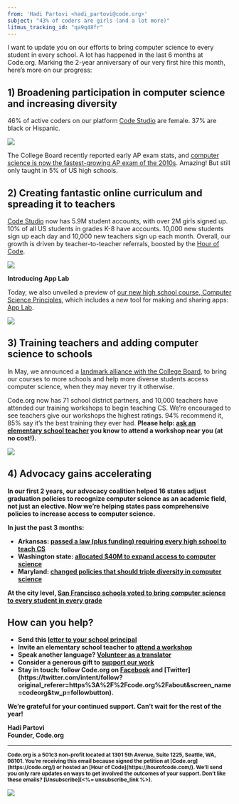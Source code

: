 ```yaml
---
from: 'Hadi Partovi <hadi_partovi@code.org>'
subject: "43% of coders are girls (and a lot more)"
litmus_tracking_id: "qa9q48fr"
---
```


<p>
I want to update you on our efforts to bring computer science to every student in every school. A lot has happened in the last 6 months at Code.org. Marking the 2-year anniversary of our very first hire this month, here’s more on our progress:
</p>
<h2>
1) Broadening participation in computer science and increasing diversity</h2>
<p>
46% of active coders on our platform <a href="https://studio.code.org/">Code Studio</a> are female. 37% are black or Hispanic.</p>
<img src="https://code.org/images/infographics/fit-500/diversity-courses.png">
<p>
The College Board recently reported early AP exam stats, and <a href="http://blog.code.org/post/123032125688/apcs-2015">computer science is now the fastest-growing AP exam of the 2010s</a>. Amazing! But still only taught in 5% of US high schools.
</p>
<h2>
2) Creating fantastic online curriculum and spreading it to teachers</h2>
<p>
<a href="http://studio.code.org/">Code Studio</a> now has 5.9M student accounts, with over 2M girls signed up. 10% of all US students in grades K-8 have accounts. 10,000 new students sign up each day and 10,000 new teachers sign up each month. Overall, our growth is driven by teacher-to-teacher referrals, boosted by the <a href="http://hourofcode.com/">Hour of Code</a>.
</p>
<img src="https://code.org/images/email/fit-400/student-accounts.png">
<p>
<b>Introducing App Lab</b></p>
<p>
Today, we also unveiled a preview of <a href="https://code.org/educate/csp">our new high school course, Computer Science Principles</a>, which includes a new tool for making and sharing apps: <a href="http://code.org/applab">App Lab</a>.<br>
</p>
<img src="https://code.org/images/email/fit-500/applab.png">
<h2>3) Training teachers and adding computer science to schools</h2>
<p>
In May, we announced a <a href="https://code.org/college-board">landmark alliance with the College Board</a>, to bring our courses to more schools and help more diverse students access computer science, when they may never try it otherwise.
</p>
<p>
Code.org now has 71 school district partners, and 10,000 teachers have attended our training workshops to begin teaching CS. We’re encouraged to see teachers give our workshops the highest ratings. 94% recommend it, 85% say it’s the best training they ever had. <b>Please help: <a href="http://code.org/k5">ask an elementary school teacher</a> you know to attend a workshop near you (at no cost!).
</p>
<img src="https://code.org/images/email/fit-500/workshop-map.png">
<h2>
4) Advocacy gains accelerating
</h2>
<p>
In our first 2 years, our advocacy coalition helped 16 states adjust graduation policies to recognize computer science as an academic field, not just an elective. Now we’re helping states pass comprehensive policies to increase access to computer science.</p>
<p>
<b>In just the past 3 months:
</b>
</p>
<ul>
<li>
<b>Arkansas:</b>&nbsp;<a href="http://www.wired.com/2015/03/arkansas-computer-science/">passed a law (plus funding) requiring every high school to teach CS</a></li>
<li><b>Washington state:&nbsp;</b><a href="http://blog.code.org/post/122951279913/wa-budget">allocated $40M to expand access to computer science</a></li>
<li><b>Maryland:</b>&nbsp;<a href="http://blog.code.org/post/121123281798/md">changed policies that should triple diversity in computer science</a></li>
</ul>
<p>
At the city level, <a href="http://www.sfusd.edu/en/news/current-news/2015-news-archive/06/board-approves-plans-to-expand-computer-science-curriculum-to-all-grades.html"><b>San Francisco</b> schools voted to bring computer science to every student in every grade</a></p>
<h2>How can you help?</h2>
<ul>
<li>
Send this <a href="https://code.org/promote/letter">letter to your school principal</a>
</li>
<li>
Invite an elementary school teacher to <a href="http://code.org/k5">attend a workshop</a>
</li>
<li>
Speak another language? <a href="http://code.org/translate">Volunteer as a translator</a>
</li>
<li>
Consider a generous gift to <a href="http://code.org/donate">support our work</a>
</li>
<li>
Stay in touch: follow Code.org on <a href="https://www.facebook.com/Code.org">Facebook</a> and [Twitter](https://twitter.com/intent/follow?original_referer=https%3A%2F%2Fcode.org%2Fabout&screen_name=codeorg&tw_p=followbutton).</a>
</li>
</ul>
<p>
We’re grateful for your continued support. Can’t wait for the rest of the year!
</p>
<p>
<p>
    Hadi Partovi<br />
    Founder, Code.org
    </p>
<p>
<hr/>
<small>
Code.org is a 501c3 non-profit located at 1301 5th Avenue, Suite 1225, Seattle, WA, 98101. You’re receiving this email because signed the petition at [Code.org](https://code.org/) or hosted an [Hour of Code](https://hourofcode.com/). We’ll send you only rare updates on ways to get involved the outcomes of your support. Don’t like these emails? [Unsubscribe](<%= unsubscribe_link %>).
</small></p>

![](<%= tracking_pixel %>)
